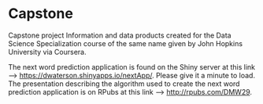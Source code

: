 # Capstone
Capstone project Information and data products created for the Data Science Specialization course of the same name given by John Hopkins University via Coursera.

The next word prediction application is found on the Shiny server at this link --> https://dwaterson.shinyapps.io/nextApp/. Please give it a minute to load.
The presentation describing the algorithm used to create the next word prediction application is on RPubs at this link --> http://rpubs.com/DMW29.
